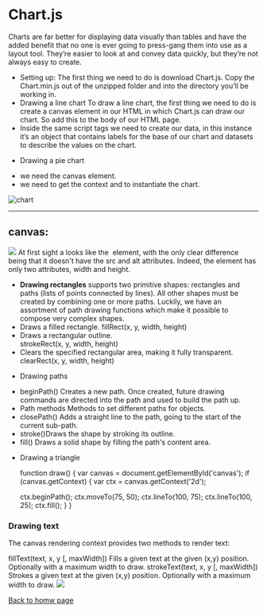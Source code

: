 # Chart.js

Charts are far better for displaying data visually than tables and have the added benefit that no one is ever going to press-gang them into use as a layout tool. They’re easier to look at and convey data quickly, but they’re not always easy to create.

- Setting up:
The first thing we need to do is download Chart.js. Copy the Chart.min.js out of the unzipped folder and into the directory you’ll be working in.
 - Drawing a line chart
 To draw a line chart, the first thing we need to do is create a canvas element in our HTML in which Chart.js can draw our chart. So add this to the body of our HTML page.
 - Inside the same script tags we need to create our data, in this instance it’s an object that contains labels for the base of our chart and datasets to describe the values on the chart.

 * Drawing a pie chart
 -  we need the canvas element.
 - we need to get the context and to instantiate the chart.

![chart](https://i.ytimg.com/vi/gpkBkLf_f2I/maxresdefault.jpg)
___________
## canvas:
![](https://i.ytimg.com/vi/5O4KVLX6KL4/maxresdefault.jpg)
At first sight a <canvas> looks like the <img> element, with the only clear difference being that it doesn't have the src and alt attributes. Indeed, the <canvas> element has only two attributes, width and height.


- **Drawing rectangles**
supports two primitive shapes: rectangles and paths (lists of points connected by lines). All other shapes must be created by combining one or more paths. Luckily, we have an assortment of path drawing functions which make it possible to compose very complex shapes.
-  Draws a filled rectangle.
fillRect(x, y, width, height)
 - Draws a rectangular outline.  
strokeRect(x, y, width, height)
  -  Clears the specified rectangular area, making it fully transparent.  
clearRect(x, y, width, height)

* Drawing paths

- beginPath()   Creates a new path. Once created, future drawing commands are directed into the path and used to build the path up.
- Path methods  Methods to set different paths for objects.
- closePath()  Adds a straight line to the path, going to the start of the current sub-path.
- stroke()Draws the shape by stroking its outline.
- fill()  Draws a solid shape by filling the path's content area. 

* Drawing a triangle

    function draw() {
  var canvas = document.getElementById('canvas');
  if (canvas.getContext) {
    var ctx = canvas.getContext('2d');

    ctx.beginPath();
    ctx.moveTo(75, 50);
    ctx.lineTo(100, 75);
    ctx.lineTo(100, 25);
    ctx.fill();
  }
}

### Drawing text

The canvas rendering context provides two methods to render text:

fillText(text, x, y [, maxWidth])
    Fills a given text at the given (x,y) position. Optionally with a maximum width to draw.
strokeText(text, x, y [, maxWidth])
    Strokes a given text at the given (x,y) position. Optionally with a maximum width to draw. 
![](https://images1.programmersought.com/79/28/28e3532711b9f8ac8e5847d58b8c1707.png)




[Back to homw page](https://rahafalbakkar.github.io/Reading-Notes)